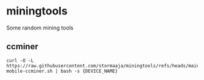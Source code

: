 # miningtools
Some random mining tools

## ccminer

    curl -O -L https://raw.githubusercontent.com/stormaaja/miningtools/refs/heads/main/ccminer/setup-mobile-ccminer.sh | bash -s {DEVICE_NAME}